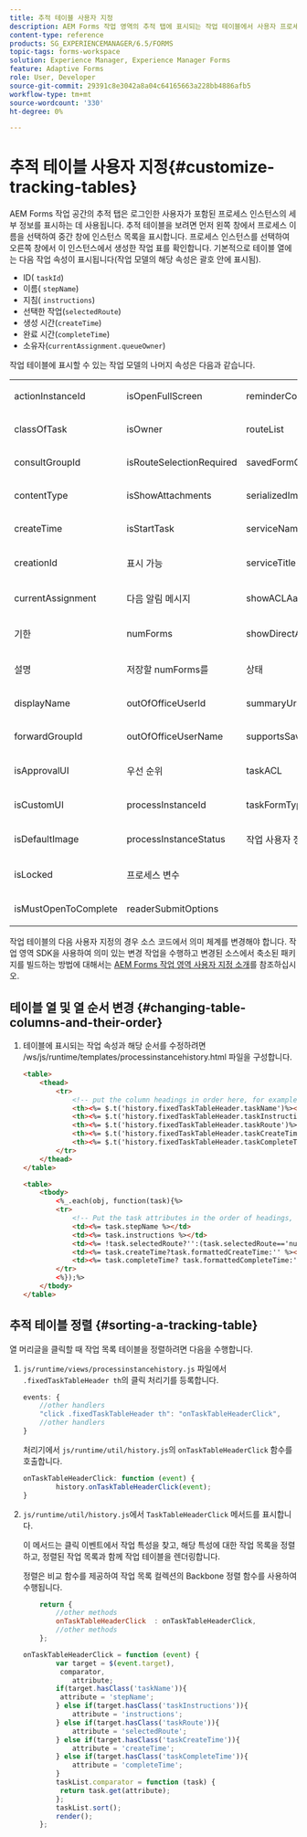 ```yaml
---
title: 추적 테이블 사용자 지정
description: AEM Forms 작업 영역의 추적 탭에 표시되는 작업 테이블에서 사용자 프로세스 세부 정보 표시를 사용자 지정하는 방법
content-type: reference
products: SG_EXPERIENCEMANAGER/6.5/FORMS
topic-tags: forms-workspace
solution: Experience Manager, Experience Manager Forms
feature: Adaptive Forms
role: User, Developer
source-git-commit: 29391c8e3042a8a04c64165663a228bb4886afb5
workflow-type: tm+mt
source-wordcount: '330'
ht-degree: 0%

---
```


# 추적 테이블 사용자 지정{#customize-tracking-tables}

AEM Forms 작업 공간의 추적 탭은 로그인한 사용자가 포함된 프로세스 인스턴스의 세부 정보를 표시하는 데 사용됩니다. 추적 테이블을 보려면 먼저 왼쪽 창에서 프로세스 이름을 선택하여 중간 창에 인스턴스 목록을 표시합니다. 프로세스 인스턴스를 선택하여 오른쪽 창에서 이 인스턴스에서 생성한 작업 표를 확인합니다. 기본적으로 테이블 열에는 다음 작업 속성이 표시됩니다(작업 모델의 해당 속성은 괄호 안에 표시됨).

* ID( `taskId`)
* 이름( `stepName`)
* 지침( `instructions`)
* 선택한 작업(`selectedRoute`)
* 생성 시간(`createTime`)
* 완료 시간(`completeTime`)
* 소유자(`currentAssignment.queueOwner`)

작업 테이블에 표시할 수 있는 작업 모델의 나머지 속성은 다음과 같습니다.

<table>
 <tbody>
  <tr>
   <td><p>actionInstanceId</p> </td>
   <td><p>isOpenFullScreen</p> </td>
   <td><p>reminderCount</p> </td>
  </tr>
  <tr>
   <td><p>classOfTask</p> </td>
   <td><p>isOwner</p> </td>
   <td><p>routeList</p> </td>
  </tr>
  <tr>
   <td><p>consultGroupId</p> </td>
   <td><p>isRouteSelectionRequired</p> </td>
   <td><p>savedFormCount</p> </td>
  </tr>
  <tr>
   <td><p>contentType</p> </td>
   <td><p>isShowAttachments</p> </td>
   <td><p>serializedImageTicket</p> </td>
  </tr>
  <tr>
   <td><p>createTime</p> </td>
   <td><p>isStartTask</p> </td>
   <td><p>serviceName</p> </td>
  </tr>
  <tr>
   <td><p>creationId</p> </td>
   <td><p>표시 가능</p> </td>
   <td><p>serviceTitle</p> </td>
  </tr>
  <tr>
   <td><p>currentAssignment</p> </td>
   <td><p>다음 알림 메시지</p> </td>
   <td><p>showACLAactions</p> </td>
  </tr>
  <tr>
   <td><p>기한</p> </td>
   <td><p>numForms</p> </td>
   <td><p>showDirectActions</p> </td>
  </tr>
  <tr>
   <td><p>설명</p> </td>
   <td><p>저장할 numForms를</p> </td>
   <td><p>상태</p> </td>
  </tr>
  <tr>
   <td><p>displayName</p> </td>
   <td><p>outOfOfficeUserId</p> </td>
   <td><p>summaryUrl</p> </td>
  </tr>
  <tr>
   <td><p>forwardGroupId</p> </td>
   <td><p>outOfOfficeUserName</p> </td>
   <td><p>supportsSave</p> </td>
  </tr>
  <tr>
   <td><p>isApprovalUI</p> </td>
   <td><p>우선 순위</p> </td>
   <td><p>taskACL</p> </td>
  </tr>
  <tr>
   <td><p>isCustomUI</p> </td>
   <td><p>processInstanceId</p> </td>
   <td><p>taskFormType</p> </td>
  </tr>
  <tr>
   <td><p>isDefaultImage</p> </td>
   <td><p>processInstanceStatus</p> </td>
   <td><p>작업 사용자 정보</p> </td>
  </tr>
  <tr>
   <td><p>isLocked</p> </td>
   <td><p>프로세스 변수</p> </td>
   <td> </td>
  </tr>
  <tr>
   <td><p>isMustOpenToComplete</p> </td>
   <td><p>readerSubmitOptions</p> </td>
   <td> </td>
  </tr>
 </tbody>
</table>

작업 테이블의 다음 사용자 지정의 경우 소스 코드에서 의미 체계를 변경해야 합니다. 작업 영역 SDK을 사용하여 의미 있는 변경 작업을 수행하고 변경된 소스에서 축소된 패키지를 빌드하는 방법에 대해서는 [AEM Forms 작업 영역 사용자 지정 소개](/help/forms/using/introduction-customizing-html-workspace.md)를 참조하십시오.

## 테이블 열 및 열 순서 변경 {#changing-table-columns-and-their-order}

1. 테이블에 표시되는 작업 속성과 해당 순서를 수정하려면 /ws/js/runtime/templates/processinstancehistory.html 파일을 구성합니다.

   ```html
   <table>
       <thead>
           <tr>
               <!-- put the column headings in order here, for example-->
               <th><%= $.t('history.fixedTaskTableHeader.taskName')%></th>
               <th><%= $.t('history.fixedTaskTableHeader.taskInstructions')%></th>
               <th><%= $.t('history.fixedTaskTableHeader.taskRoute')%></th>
               <th><%= $.t('history.fixedTaskTableHeader.taskCreateTime')%></th>
               <th><%= $.t('history.fixedTaskTableHeader.taskCompleteTime')%></th>
           </tr>
       </thead>
   </table>
   ```

   ```html
   <table>
       <tbody>
           <%_.each(obj, function(task){%>
           <tr>
               <!-- Put the task attributes in the order of headings, for example, -->
               <td><%= task.stepName %></td>
               <td><%= task.instructions %></td>
               <td><%= !task.selectedRoute?'':(task.selectedRoute=='null'?'Default':task.selectedRoute) %></td>
               <td><%= task.createTime?task.formattedCreateTime:'' %></td>
               <td><%= task.completeTime? task.formattedCompleteTime:'' %></td>
           </tr>
           <%});%>
       </tbody>
   </table>
   ```

## 추적 테이블 정렬 {#sorting-a-tracking-table}

열 머리글을 클릭할 때 작업 목록 테이블을 정렬하려면 다음을 수행합니다.

1. `js/runtime/views/processinstancehistory.js` 파일에서 `.fixedTaskTableHeader th`의 클릭 처리기를 등록합니다.

   ```javascript
   events: {
       //other handlers
       "click .fixedTaskTableHeader th": "onTaskTableHeaderClick",
       //other handlers
   }
   ```

   처리기에서 `js/runtime/util/history.js`의 `onTaskTableHeaderClick` 함수를 호출합니다.

   ```javascript
   onTaskTableHeaderClick: function (event) {
           history.onTaskTableHeaderClick(event);
   }
   ```

1. `js/runtime/util/history.js`에서 `TaskTableHeaderClick` 메서드를 표시합니다.

   이 메서드는 클릭 이벤트에서 작업 특성을 찾고, 해당 특성에 대한 작업 목록을 정렬하고, 정렬된 작업 목록과 함께 작업 테이블을 렌더링합니다.

   정렬은 비교 함수를 제공하여 작업 목록 컬렉션의 Backbone 정렬 함수를 사용하여 수행됩니다.

   ```javascript
       return {
           //other methods
           onTaskTableHeaderClick  : onTaskTableHeaderClick,
           //other methods
       };
   ```

   ```javascript
   onTaskTableHeaderClick = function (event) {
           var target = $(event.target),
            comparator,
               attribute;
           if(target.hasClass('taskName')){
            attribute = 'stepName';
           } else if(target.hasClass('taskInstructions')){
               attribute = 'instructions';
           } else if(target.hasClass('taskRoute')){
               attribute = 'selectedRoute';
           } else if(target.hasClass('taskCreateTime')){
               attribute = 'createTime';
           } else if(target.hasClass('taskCompleteTime')){
               attribute = 'completeTime';
           }
           taskList.comparator = function (task) {
            return task.get(attribute);
           };
           taskList.sort();
           render();
       };
   ```
